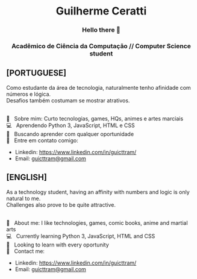 <h1 align="center">Guilherme Ceratti</h1>

<h3 align="center">Hello there 👋</h3>
<h3 align="center">Acadêmico de Ciência da Computação // Computer Science student</h3>

## [PORTUGUESE]

Como estudante da área de tecnologia, naturalmente tenho afinidade com números e lógica.
<br/> Desafios também costumam se mostrar atrativos.

<br/> 💬  &nbsp; Sobre mim: Curto tecnologias, games, HQs, animes e artes marciais
<br/> :computer: &nbsp; Aprendendo Python 3, JavaScript, HTML e CSS
<br/> :purple_heart: &nbsp; Buscando aprender com qualquer oportunidade
<br/> :email: &nbsp; Entre em contato comigo:
 - Linkedin: https://www.linkedin.com/in/guicttram/
 - Email: guicttram@gmail.com

## [ENGLISH]

As a technology student, having an affinity with numbers and logic is only natural to me. 
<br/> Challenges also prove to be quite attractive. 

<br/> 💬  &nbsp; About me: I like technologies, games, comic books, anime and martial arts
<br/> :computer: &nbsp; Currently learning Python 3, JavaScript, HTML and CSS
<br/> :purple_heart: &nbsp; Looking to learn with every oportunity
<br/> :email: &nbsp; Contact me:
 - Linkedin: https://www.linkedin.com/in/guicttram/
 - Email: guicttram@gmail.com
